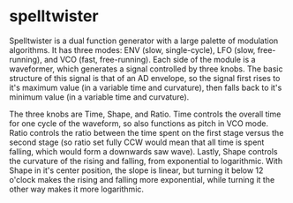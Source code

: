 # spelltwister
Spelltwister is a dual function generator with a large palette of modulation algorithms. It has three modes: ENV (slow, single-cycle), LFO (slow, free-running), and VCO (fast, free-running). Each side of the module is a waveformer, which generates a signal controlled by three knobs. The basic structure of this signal is that of an AD envelope, so the signal first rises to it's maximum value (in a variable time and curvature), then falls back to it's minimum value (in a variable time and curvature). 

The three knobs are Time, Shape, and Ratio. Time controls the overall time for one cycle of the waveform, so also functions as pitch in VCO mode. Ratio controls the ratio between the time spent on the first stage versus the second stage (so ratio set fully CCW would mean that all time is spent falling, which would form a downwards saw wave). Lastly, Shape controls the curvature of the rising and falling, from exponential to logarithmic. With Shape in it's center position, the slope is linear, but turning it below 12 o'clock makes the rising and falling more exponential, while turning it the other way makes it more logarithmic.
